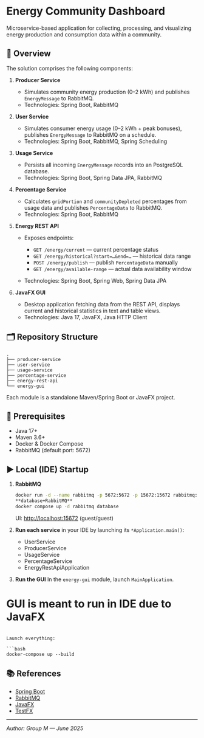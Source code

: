 # Energy Community Dashboard

Microservice-based application for collecting, processing, and visualizing energy production and consumption data within a community.

## 🎯 Overview

The solution comprises the following components:

1. **Producer Service**

    * Simulates community energy production (0–2 kWh) and publishes `EnergyMessage` to RabbitMQ.
    * Technologies: Spring Boot, RabbitMQ

2. **User Service**

    * Simulates consumer energy usage (0–2 kWh + peak bonuses), publishes `EnergyMessage` to RabbitMQ on a schedule.
    * Technologies: Spring Boot, RabbitMQ, Spring Scheduling

3. **Usage Service**

    * Persists all incoming `EnergyMessage` records into an   PostgreSQL database.
    * Technologies: Spring Boot, Spring Data JPA, RabbitMQ

4. **Percentage Service**

    * Calculates `gridPortion` and `communityDepleted` percentages from usage data and publishes `PercentageData` to RabbitMQ.
    * Technologies: Spring Boot, RabbitMQ

5. **Energy REST API**

    * Exposes endpoints:

        * `GET /energy/current` — current percentage status
        * `GET /energy/historical?start=…&end=…` — historical data range
        * `POST /energy/publish` — publish `PercentageData` manually
        * `GET /energy/available-range` — actual data availability window
    * Technologies: Spring Boot, Spring Web, Spring Data JPA

6. **JavaFX GUI**

    * Desktop application fetching data from the REST API, displays current and historical statistics in text and table views.
    * Technologies: Java 17, JavaFX, Java HTTP Client

## 🗂 Repository Structure

```text
.
├── producer-service
├── user-service
├── usage-service
├── percentage-service
├── energy-rest-api
└── energy-gui
```

Each module is a standalone Maven/Spring Boot or JavaFX project.

## 🔧 Prerequisites

* Java 17+
* Maven 3.6+
* Docker & Docker Compose
* RabbitMQ (default port: 5672)

## ▶ Local (IDE) Startup

1. **RabbitMQ**

   ```bash
   docker run -d --name rabbitmq -p 5672:5672 -p 15672:15672 rabbitmq:3-management
   **database+RabbitMQ**
   docker compose up -d rabbitmq database

   ```

   UI: [http://localhost:15672](http://localhost:15672) (guest/guest)

2. **Run each service** in your IDE by launching its `*Application.main()`:

    * UserService 
    * ProducerService
    * UsageService
    * PercentageService
    * EnergyRestApiApplication

3. **Run the GUI**
   In the `energy-gui` module, launch `MainApplication`.


  # GUI is meant to run in IDE due to JavaFX
```

Launch everything:

```bash
docker-compose up --build
```

## 📚 References

* [Spring Boot](https://spring.io/projects/spring-boot)
* [RabbitMQ](https://www.rabbitmq.com/)
* [JavaFX](https://openjfx.io/)
* [TestFX](https://github.com/TestFX/TestFX)

---

*Author: Group M — June 2025*
